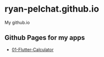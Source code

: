 # ryan-pelchat.github.io
My github.io

## Github Pages for my apps
- [01-Flutter-Calculator](https://github.com/ryan-pelchat/01-flutter-calculator)